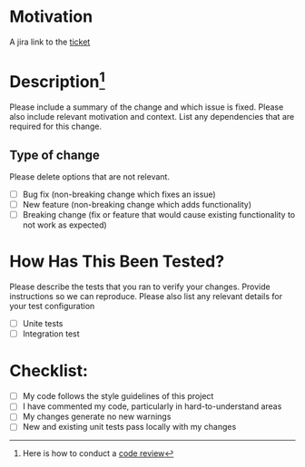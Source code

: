 # Motivation
A jira link to the [ticket](https://katanaos.atlassian.net/browse/[ticket-number])

# Description[^1]

Please include a summary of the change and which issue is fixed. Please also include relevant motivation and context. List any dependencies that are required for this change.


## Type of change

Please delete options that are not relevant.

- [ ] Bug fix (non-breaking change which fixes an issue)
- [ ] New feature (non-breaking change which adds functionality)
- [ ] Breaking change (fix or feature that would cause existing functionality to not work as expected)

# How Has This Been Tested?

Please describe the tests that you ran to verify your changes. Provide instructions so we can reproduce. Please also list any relevant details for your test configuration

- [ ] Unite tests
- [ ] Integration test

# Checklist:

- [ ] My code follows the style guidelines of this project
- [ ] I have commented my code, particularly in hard-to-understand areas
- [ ] My changes generate no new warnings
- [ ] New and existing unit tests pass locally with my changes

[^1]: Here is how to conduct a [code review](https://katanaos.atlassian.net/wiki/spaces/EN/pages/82116626/How+to+conduct+Code+Review)
